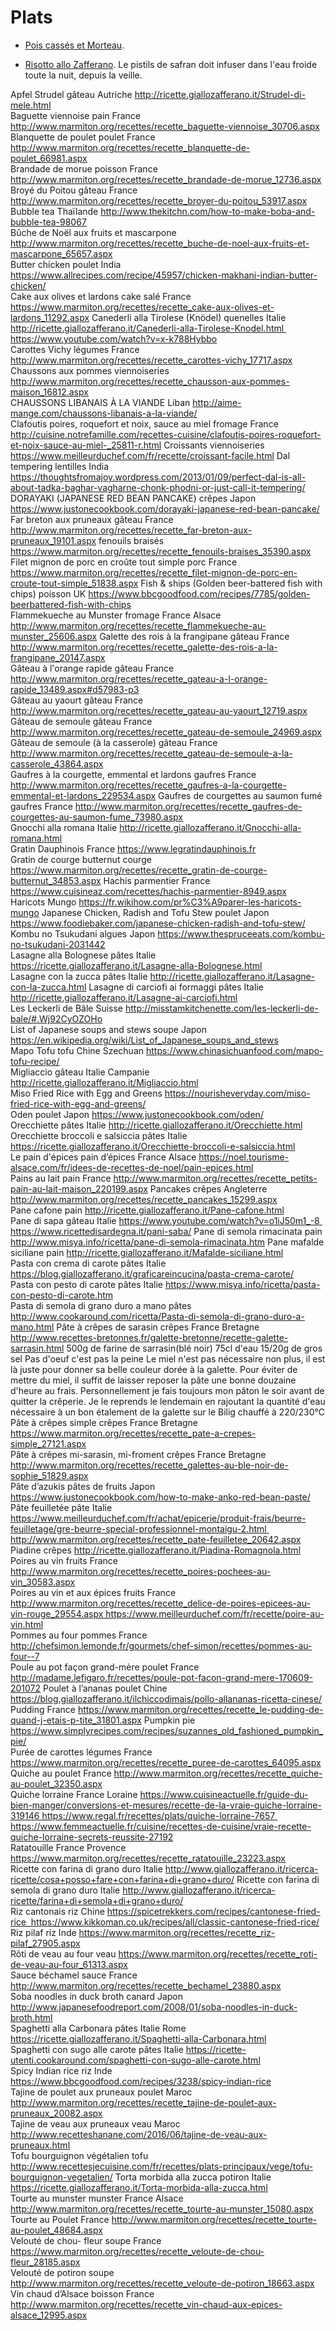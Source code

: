 # Plats

 * [Pois cassés et Morteau](https://www.cuisinemaison.net/legumes/pois-casse-et-morteau-18950).

 * [Risotto allo Zafferano](https://ricette.giallozafferano.it/Risotto-allo-Zafferano.html). Le pistils de safran doit infuser dans l'eau froide toute la nuit, depuis la veille.

Apfel Strudel	gâteau	Autriche		http://ricette.giallozafferano.it/Strudel-di-mele.html	
Baguette viennoise	pain	France		http://www.marmiton.org/recettes/recette_baguette-viennoise_30706.aspx	
Blanquette de poulet	poulet	France		http://www.marmiton.org/recettes/recette_blanquette-de-poulet_66981.aspx	
Brandade de morue	poisson	France		http://www.marmiton.org/recettes/recette_brandade-de-morue_12736.aspx	
Broyé du Poitou	gâteau	France		http://www.marmiton.org/recettes/recette_broyer-du-poitou_53917.aspx	
Bubble tea		Thaïlande		http://www.thekitchn.com/how-to-make-boba-and-bubble-tea-98067	
Bûche de Noël aux fruits et mascarpone				http://www.marmiton.org/recettes/recette_buche-de-noel-aux-fruits-et-mascarpone_65657.aspx	
Butter chicken	poulet	India		https://www.allrecipes.com/recipe/45957/chicken-makhani-indian-butter-chicken/	
Cake aux olives et lardons	cake salé	France		https://www.marmiton.org/recettes/recette_cake-aux-olives-et-lardons_11292.aspx	
Canederli alla Tirolese (Knödel)
quenelles	Italie		http://ricette.giallozafferano.it/Canederli-alla-Tirolese-Knodel.html https://www.youtube.com/watch?v=x-k788Hybbo	
Carottes Vichy	légumes	France		http://www.marmiton.org/recettes/recette_carottes-vichy_17717.aspx	
Chaussons aux pommes	viennoiseries			http://www.marmiton.org/recettes/recette_chausson-aux-pommes-maison_16812.aspx	
CHAUSSONS LIBANAIS À LA VIANDE		Liban		http://aime-mange.com/chaussons-libanais-a-la-viande/	
Clafoutis poires, roquefort et noix, sauce au miel	fromage	France		http://cuisine.notrefamille.com/recettes-cuisine/clafoutis-poires-roquefort-et-noix-sauce-au-miel-_25811-r.html	
Croissants	viennoiseries			https://www.meilleurduchef.com/fr/recette/croissant-facile.html	
Dal tempering	lentilles	India		https://thoughtsfromajoy.wordpress.com/2013/01/09/perfect-dal-is-all-about-tadka-baghar-vagharne-chonk-phodni-or-just-call-it-tempering/	
DORAYAKI (JAPANESE RED BEAN PANCAKE)	crêpes	Japon		https://www.justonecookbook.com/dorayaki-japanese-red-bean-pancake/	
Far breton aux pruneaux	gâteau	France		http://www.marmiton.org/recettes/recette_far-breton-aux-pruneaux_19101.aspx	
fenouils braisés				https://www.marmiton.org/recettes/recette_fenouils-braises_35390.aspx	
Filet mignon de porc en croûte tout simple	porc	France		https://www.marmiton.org/recettes/recette_filet-mignon-de-porc-en-croute-tout-simple_51838.aspx	
Fish & ships (Golden beer-battered fish with chips)	poisson	UK		https://www.bbcgoodfood.com/recipes/7785/golden-beerbattered-fish-with-chips	
Flammekueche au Munster	fromage	France	Alsace	http://www.marmiton.org/recettes/recette_flammekueche-au-munster_25606.aspx	
Galette des rois à la frangipane	gâteau	France		http://www.marmiton.org/recettes/recette_galette-des-rois-a-la-frangipane_20147.aspx	
Gâteau à l'orange rapide	gâteau	France		http://www.marmiton.org/recettes/recette_gateau-a-l-orange-rapide_13489.aspx#d57983-p3	
Gâteau au yaourt	gâteau	France		http://www.marmiton.org/recettes/recette_gateau-au-yaourt_12719.aspx	
Gâteau de semoule	gâteau	France		http://www.marmiton.org/recettes/recette_gateau-de-semoule_24969.aspx	
Gâteau de semoule (à la casserole)	gâteau	France		http://www.marmiton.org/recettes/recette_gateau-de-semoule-a-la-casserole_43864.aspx	
Gaufres à la courgette, emmental et lardons	gaufres	France		http://www.marmiton.org/recettes/recette_gaufres-a-la-courgette-emmental-et-lardons_229534.aspx	
Gaufres de courgettes au saumon fumé	gaufres	France		http://www.marmiton.org/recettes/recette_gaufres-de-courgettes-au-saumon-fume_73980.aspx	
Gnocchi alla romana		Italie		http://ricette.giallozafferano.it/Gnocchi-alla-romana.html	
Gratin Dauphinois		France		https://www.legratindauphinois.fr	
Gratin de courge butternut	courge			https://www.marmiton.org/recettes/recette_gratin-de-courge-butternut_34853.aspx	
Hachis parmentier		France		https://www.cuisineaz.com/recettes/hachis-parmentier-8949.aspx	
Haricots Mungo				https://fr.wikihow.com/pr%C3%A9parer-les-haricots-mungo	
Japanese Chicken, Radish and Tofu Stew	poulet	Japon		https://www.foodiebaker.com/japanese-chicken-radish-and-tofu-stew/	
Kombu no Tsukudani	algues	Japon		https://www.thespruceeats.com/kombu-no-tsukudani-2031442	
Lasagne alla Bolognese	pâtes	Italie		https://ricette.giallozafferano.it/Lasagne-alla-Bolognese.html	
Lasagne con la zucca	pâtes	Italie		http://ricette.giallozafferano.it/Lasagne-con-la-zucca.html	
Lasagne di carciofi ai formaggi	pâtes	Italie		http://ricette.giallozafferano.it/Lasagne-ai-carciofi.html	
Les Leckerli de Bâle		Suisse		http://misstamkitchenette.com/les-leckerli-de-bale/#.Wj92CyOZOHo	
List of Japanese soups and stews	soupe	Japon		https://en.wikipedia.org/wiki/List_of_Japanese_soups_and_stews	
Mapo Tofu	tofu	Chine	Szechuan	https://www.chinasichuanfood.com/mapo-tofu-recipe/	
Migliaccio	gâteau	Italie	Campanie	http://ricette.giallozafferano.it/Migliaccio.html	
Miso Fried Rice with Egg and Greens				https://nourisheveryday.com/miso-fried-rice-with-egg-and-greens/	
Oden	poulet	Japon		https://www.justonecookbook.com/oden/	
Orecchiette	pâtes	Italie		http://ricette.giallozafferano.it/Orecchiette.html	
Orecchiette broccoli e salsiccia	pâtes	Italie		https://ricette.giallozafferano.it/Orecchiette-broccoli-e-salsiccia.html	
Le pain d'épices	pain d’épices	France	Alsace	https://noel.tourisme-alsace.com/fr/idees-de-recettes-de-noel/pain-epices.html	
Pains au lait	pain	France		http://www.marmiton.org/recettes/recette_petits-pain-au-lait-maison_220199.aspx	
Pancakes	crêpes	Angleterre		http://www.marmiton.org/recettes/recette_pancakes_15299.aspx	
Pane cafone	pain			http://ricette.giallozafferano.it/Pane-cafone.html	
Pane di sapa	gâteau	Italie		https://www.youtube.com/watch?v=o1iJ50m1_-8 https://www.ricettedisardegna.it/pani-saba/	
Pane di semola rimacinata	pain			http://www.misya.info/ricetta/pane-di-semola-rimacinata.htm	
Pane mafalde siciliane	pain			http://ricette.giallozafferano.it/Mafalde-siciliane.html	
Pasta con crema di carote	pâtes	Italie		https://blog.giallozafferano.it/graficareincucina/pasta-crema-carote/	
Pasta con pesto di carote	pâtes	Italie		https://www.misya.info/ricetta/pasta-con-pesto-di-carote.htm	
Pasta di semola di grano duro a mano	pâtes			http://www.cookaround.com/ricetta/Pasta-di-semola-di-grano-duro-a-mano.html	
Pâte à crêpes de sarasin	crêpes	France	Bretagne	http://www.recettes-bretonnes.fr/galette-bretonne/recette-galette-sarrasin.html	500g de farine de sarrasin(blé noir)
75cl d'eau
15/20g de gros sel
Pas d'oeuf c'est pas la peine
Le miel n'est pas nécessaire non plus, il est là juste pour donner sa belle couleur dorée à la galette.
Pour éviter de mettre du miel, il suffit de laisser reposer la pâte une bonne douzaine d'heure au frais.
Personnellement je fais toujours mon pâton le soir avant de quitter la crêperie.
Je le reprends le lendemain en rajoutant la quantité d'eau nécessaire à un bon étalement de la galette sur le Bilig chauffé à 220/230°C
Pâte à crêpes simple	crêpes	France	Bretagne	https://www.marmiton.org/recettes/recette_pate-a-crepes-simple_27121.aspx	
Pâte à crêpes mi-sarasin, mi-froment	crêpes	France	Bretagne	http://www.marmiton.org/recettes/recette_galettes-au-ble-noir-de-sophie_51829.aspx	
Pâte d’azukis	pâtes de fruits	Japon		https://www.justonecookbook.com/how-to-make-anko-red-bean-paste/	
Pâte feuilletée	pâte	Italie		https://www.meilleurduchef.com/fr/achat/epicerie/produit-frais/beurre-feuilletage/gre-beurre-special-professionnel-montaigu-2.html http://www.marmiton.org/recettes/recette_pate-feuilletee_20642.aspx	
Piadine	crêpes			http://ricette.giallozafferano.it/Piadina-Romagnola.html	
Poires au vin	fruits	France		http://www.marmiton.org/recettes/recette_poires-pochees-au-vin_30583.aspx	
Poires au vin et aux épices	fruits	France		http://www.marmiton.org/recettes/recette_delice-de-poires-epicees-au-vin-rouge_29554.aspx https://www.meilleurduchef.com/fr/recette/poire-au-vin.html	
Pommes au four	pommes	France		http://chefsimon.lemonde.fr/gourmets/chef-simon/recettes/pommes-au-four--7	
Poule au pot façon grand-mère	poulet	France		http://madame.lefigaro.fr/recettes/poule-pot-facon-grand-mere-170609-201072	
Poulet à l’ananas	poulet	Chine		https://blog.giallozafferano.it/ilchiccodimais/pollo-allananas-ricetta-cinese/	
Pudding		France		https://www.marmiton.org/recettes/recette_le-pudding-de-quand-j-etais-p-tite_31801.aspx	
Pumpkin pie				https://www.simplyrecipes.com/recipes/suzannes_old_fashioned_pumpkin_pie/	
Purée de carottes	légumes	France		https://www.marmiton.org/recettes/recette_puree-de-carottes_64095.aspx	
Quiche au poulet		France		http://www.marmiton.org/recettes/recette_quiche-au-poulet_32350.aspx	
Quiche lorraine		France	Loraine	https://www.cuisineactuelle.fr/guide-du-bien-manger/conversions-et-mesures/recette-de-la-vraie-quiche-lorraine-319146 https://www.regal.fr/recettes/plats/quiche-lorraine-7657 https://www.femmeactuelle.fr/cuisine/recettes-de-cuisine/vraie-recette-quiche-lorraine-secrets-reussite-27192	
Ratatouille		France	Provence	https://www.marmiton.org/recettes/recette_ratatouille_23223.aspx	
Ricette con farina di grano duro		Italie		http://www.giallozafferano.it/ricerca-ricette/cosa+posso+fare+con+farina+di+grano+duro/	
Ricette con farina di semola di grano duro		Italie		http://www.giallozafferano.it/ricerca-ricette/farina+di+semola+di+grano+duro/	
Riz cantonais	riz	Chine		https://spicetrekkers.com/recipes/cantonese-fried-rice  https://www.kikkoman.co.uk/recipes/all/classic-cantonese-fried-rice/	
Riz pilaf	riz	Inde		https://www.marmiton.org/recettes/recette_riz-pilaf_27905.aspx	
Rôti de veau au four	veau			https://www.marmiton.org/recettes/recette_roti-de-veau-au-four_61313.aspx	
Sauce béchamel	sauce	France		http://www.marmiton.org/recettes/recette_bechamel_23880.aspx	
Soba noodles in duck broth	canard	Japon		http://www.japanesefoodreport.com/2008/01/soba-noodles-in-duck-broth.html	
Spaghetti alla Carbonara	pâtes	Italie	Rome	https://ricette.giallozafferano.it/Spaghetti-alla-Carbonara.html	
Spaghetti con sugo alle carote	pâtes	Italie		https://ricette-utenti.cookaround.com/spaghetti-con-sugo-alle-carote.html	
Spicy Indian rice	riz	Inde		https://www.bbcgoodfood.com/recipes/3238/spicy-indian-rice	
Tajine de poulet aux pruneaux	poulet	Maroc		http://www.marmiton.org/recettes/recette_tajine-de-poulet-aux-pruneaux_20082.aspx	
Tajine de veau aux pruneaux	veau	Maroc		http://www.recetteshanane.com/2016/06/tajine-de-veau-aux-pruneaux.html	
Tofu bourguignon végétalien	tofu			http://www.recettesjecuisine.com/fr/recettes/plats-principaux/vege/tofu-bourguignon-vegetalien/	
Torta morbida alla zucca	potiron	Italie		https://ricette.giallozafferano.it/Torta-morbida-alla-zucca.html	
Tourte au munster	munster	France	Alsace	http://www.marmiton.org/recettes/recette_tourte-au-munster_15080.aspx	
Tourte au Poulet		France		http://www.marmiton.org/recettes/recette_tourte-au-poulet_48684.aspx	
Velouté de chou- fleur	soupe	France		https://www.marmiton.org/recettes/recette_veloute-de-chou-fleur_28185.aspx	
Velouté de potiron	soupe			http://www.marmiton.org/recettes/recette_veloute-de-potiron_18663.aspx	
Vin chaud d’Alsace	boisson	France		http://www.marmiton.org/recettes/recette_vin-chaud-aux-epices-alsace_12995.aspx	

